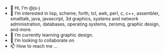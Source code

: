 - 👋 Hi, I’m @js-j
- 👀 I’m interested in lisp, scheme, forth, tcl, awk, perl, c, c++, assembler, smalltalk, java, javascript, 3d graphics, systems and network administration, databases, operating systems, zeromq, graphic design, and more.
- 🌱 I’m currently learning graphic design.
- 💞️ I’m looking to collaborate on 
- 📫 How to reach me ...

<!---
js-j/js-j is a ✨ special ✨ repository because its `README.md` (this file) appears on your GitHub profile.
You can click the Preview link to take a look at your changes.
--->
